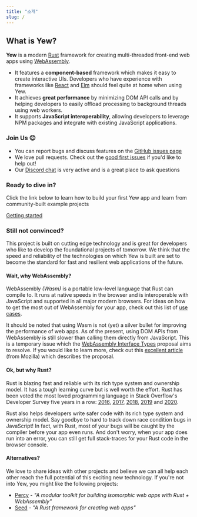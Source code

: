 ```yaml
---
title: "소개"
slug: /
---
```


## What is Yew?

**Yew** is a modern [Rust](https://www.rust-lang.org/) framework for creating multi-threaded 
front-end web apps using [WebAssembly](https://webassembly.org/).

* It features a **component-based** framework which makes it easy to create interactive UIs. 
Developers who have experience with frameworks like [React](https://reactjs.org/) and 
[Elm](https://elm-lang.org/) should feel quite at home when using Yew.
* It achieves **great performance** by minimizing DOM API calls and by helping developers to easily 
offload processing to background threads using web workers.
* It supports **JavaScript interoperability**, allowing developers to leverage NPM packages and 
integrate with existing JavaScript applications.

### Join Us 😊

* You can report bugs and discuss features on the [GitHub issues page](https://github.com/yewstack/yew/issues)
* We love pull requests. Check out the [good first issues](https://github.com/yewstack/yew/issues?q=is%3Aopen+is%3Aissue+label%3A%22good+first+issue%22) 
if you'd like to help out!
* Our [Discord chat](https://discord.gg/VQck8X4) is very active and is a great place to ask 
questions

### Ready to dive in?

Click the link below to learn how to build your first Yew app and learn from community-built example 
projects

[Getting started](getting-started/project-setup.md)

### Still not convinced?

This project is built on cutting edge technology and is great for developers who like to develop the 
foundational projects of tomorrow. We think that the speed and reliability of the technologies on
which Yew is built are set to become the standard for fast and resilient web applications of the
future. 

#### Wait, why WebAssembly?

WebAssembly _\(Wasm\)_ is a portable low-level language that Rust can compile to. It runs at native 
speeds in the browser and is interoperable with JavaScript and supported in all major modern 
browsers. For ideas on how to get the most out of WebAssembly for your app, check out this list of 
[use cases](https://webassembly.org/docs/use-cases/).

It should be noted that using Wasm is not \(yet\) a silver bullet for improving the performance of 
web apps. As of the present, using DOM APIs from WebAssembly is still slower than calling them 
directly from JavaScript. This is a temporary issue which the 
[WebAssembly Interface Types](https://github.com/WebAssembly/interface-types/blob/master/proposals/interface-types/Explainer.md) proposal aims to resolve. If you would like to learn more, check out this 
[excellent article](https://hacks.mozilla.org/2019/08/webassembly-interface-types/) (from Mozilla) 
which describes the proposal.

#### Ok, but why Rust?

Rust is blazing fast and reliable with its rich type system and ownership model. It has a tough 
learning curve but is well worth the effort. Rust has been voted the most loved programming 
language in Stack Overflow's Developer Survey five years in a row: 
[2016](https://insights.stackoverflow.com/survey/2016#technology-most-loved-dreaded-and-wanted), 
[2017](https://insights.stackoverflow.com/survey/2017#most-loved-dreaded-and-wanted), 
[2018](https://insights.stackoverflow.com/survey/2018#technology-_-most-loved-dreaded-and-wanted-languages), 
[2019](https://insights.stackoverflow.com/survey/2019#technology-_-most-loved-dreaded-and-wanted-languages) 
and [2020](https://insights.stackoverflow.com/survey/2020#most-loved-dreaded-and-wanted).

Rust also helps developers write safer code with its rich type system and ownership model. Say 
goodbye to hard to track down race condition bugs in JavaScript! In fact, with Rust, most of your 
bugs will be caught by the compiler before your app even runs. And don't worry, when your app does 
run into an error, you can still get full stack-traces for your Rust code in the browser console.

#### Alternatives?

We love to share ideas with other projects and believe we can all help each other reach the full 
potential of this exciting new technology. If you're not into Yew, you might like the following 
projects:

* [Percy](https://github.com/chinedufn/percy) - _"A modular toolkit for building isomorphic web apps 
with Rust + WebAssembly"_
* [Seed](https://github.com/seed-rs/seed) - _"A Rust framework for creating web apps"_
